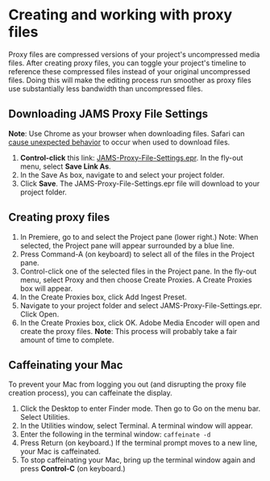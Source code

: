 # Creating and working with proxy files

Proxy files are compressed versions of your project's uncompressed media files. After creating proxy files, you can toggle your project's timeline to reference these compressed files instead of your original uncompressed files. Doing this will make the editing process run smoother as proxy files use substantially less bandwidth than uncompressed files. 

## Downloading JAMS Proxy File Settings

**Note**: Use Chrome as your browser when downloading files. Safari can [cause unexpected behavior](/troubleshooting/computer-is-trying-to-open-jams-text-template-in-photoshop.md) to occur when used to download files.

1. **Control-click** this link: [JAMS-Proxy-File-Settings.epr](https://jams-downloadable-files.s3-us-west-2.amazonaws.com/templates/JAMS-Proxy-File-Settings.epr). In the fly-out menu, select **Save Link As**.
2. In the Save As box, navigate to and select your project folder.
3. Click **Save**. The JAMS-Proxy-File-Settings.epr file will download to your project folder.

## Creating proxy files

1. In Premiere, go to and select the Project pane (lower right.) Note: When selected, the Project pane will appear surrounded by a blue line. 
2. Press Command-A (on keyboard) to select all of the files in the Project pane. 
3. Control-click one of the selected files in the Project pane. In the fly-out menu, select Proxy and then choose Create Proxies. A Create Proxies box will appear. 
4. In the Create Proxies box, click Add Ingest Preset. 
5. Navigate to your project folder and select JAMS-Proxy-File-Settings.epr. Click Open. 
6. In the Create Proxies box, click OK. Adobe Media Encoder will open and create the proxy files. **Note**: This process will probably take a fair amount of time to complete.  

## Caffeinating your Mac

To prevent your Mac from logging you out (and disrupting the proxy file creation process), you can caffeinate the display. 

1. Click the Desktop to enter Finder mode. Then go to Go on the menu bar. Select Utilities.
2. In the Utilities window, select Terminal. A terminal window will appear.  
3. Enter the following in the terminal window: `caffeinate -d`
4. Press Return (on keyboard.) If the terminal prompt moves to a new line, your Mac is caffeinated. 
5. To stop caffeinating your Mac, bring up the terminal window again and press **Control-C** (on keyboard.)
 



